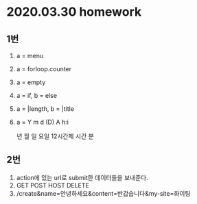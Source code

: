 # 2020.03.30 homework

## 1번

1. a = menu

2. a = forloop.counter

3. a = empty

4. a = if, b = else

5. a = |length, b = |title

6. a = Y m d (D) A h:i 

   년 월 일 요일 12시간제 시간 분 

## 2번

1. action에 있는 url로 submit한 데이터들을 보내준다.
2. GET POST HOST DELETE
3. /create&name=안녕하세요&content=반갑습니다&my-site=화이팅